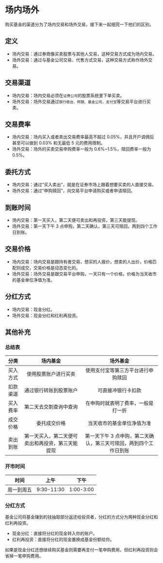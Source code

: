 # 场内场外

购买基金的渠道分为了场内交易和场外交易，接下来一起细究一下他们的区别。

## 定义

- 场内交易：通过券商像买卖股票与其他人交易，这种交易方式成为场内交易。
- 场外交易：通过与基金公司交易、代售方式交易，这种交易方式称作场外交易。

## 交易渠道

- 场内交易：场内交易必须在`证券公司`的股票系统里下单买卖。
- 场外交易：场外交易通过`银行柜台、网银、基金公司、支付宝`等交易平台进行买卖。

## 交易费率

- 场内交易：场内买入或者卖出交易费率最高不超过 0.05%，并且开户调佣后甚至可以做到 0.03% 和无最低 5 元的费用限制。
- 场外交易：场外的买卖交易申购费率一般为 0.6%~1.5%，赎回费率一般为 0.5%。

## 委托方式

- 场内交易：通过“买入卖出”，就是在证券市场上跟着想要买卖的人直接交易。
- 场外交易：通过“申购赎回”，向交易平台申请购买或者申请赎回。

## 到账时间

- 场内交易：第一天买入，第二天便可卖出和再投资，第三天能提现。
- 场外交易：第一天下午 3 点申购，第二天确认，第三天可赎回，两到四个工作日到账。

## 交易价格

- 场内交易：场内交易是跟持有者交易，想买的人报价，想卖的人出价，价格匹配则成交，交易价格是动态变化的。
- 场外交易：场外交易是跟交易平台申购，一天只有一个价格，价格为当天收市的基金单位净值为准。

## 分红方式

- 场内交易：现金分红。
- 场外交易：现金分红和红利再投资。

## 其他补充

### 总结表

|   分类   |                     场内基金                     |                             场外基金                              |
| :------: | :----------------------------------------------: | :---------------------------------------------------------------: |
| 买入方式 |               使用股票账户进行买卖               |                使用支付宝等第三方平台进行申购赎回                 |
| 扣款渠道 |              通过银行转账到股票账户              |                        可直接冲银行卡扣款                         |
| 买入费率 |              第二天去交割查询中查询              |                在申购时就表明了费率，一般是打一折                 |
| 成交价格 |                   委托成交价格                   |                    当天收市的基金单位净值为准                     |
| 卖出到账 | 第一天买入，第二天便可卖出和再投资，第三天能提现 | 第一天下午 3 点申购，第二天确认，第三天可赎回，两到四个工作日到账 |

### 开市时间

|    时间    |    上午    |   下午    |
| :--------: | :--------: | :-------: |
| 周一到周五 | 9:30-11:30 | 1:00-3:00 |

### 分红方式

基金公司将基金赚到的钱抽取部分返还给投资者，分红的方式分为两种现金分红和红利再投资。

- 现金分红：直接将分红的现金转入你的账户。
- 红利再投资：直接将分红的现金置换成基金份额给你。

如果是现金分红还想继续购买基金则需要再支付一笔申购费用，但红利再投资则会省掉一笔申购费用。
